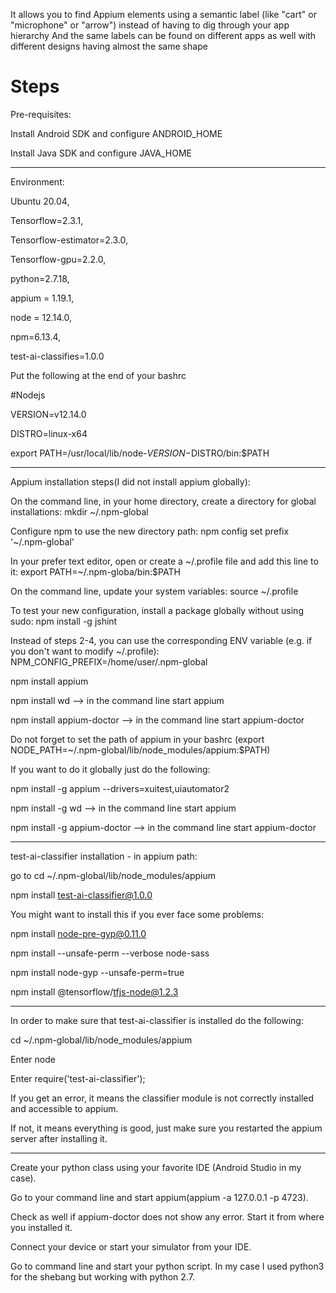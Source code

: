 It allows you to find Appium elements using a semantic label (like "cart" or "microphone" or "arrow") instead of having to dig through your app hierarchy
And the same labels can be found on different apps as well with different designs having almost the same shape

# Steps

Pre-requisites:

Install Android SDK and configure ANDROID_HOME

Install Java SDK and configure JAVA_HOME

-------------------------------------------------------------------



Environment:

Ubuntu 20.04,

Tensorflow=2.3.1,

Tensorflow-estimator=2.3.0,

Tensorflow-gpu=2.2.0,

python=2.7.18,

appium = 1.19.1,

node = 12.14.0,

npm=6.13.4,

test-ai-classifies=1.0.0

Put the following at the end of your bashrc

#Nodejs

VERSION=v12.14.0

DISTRO=linux-x64

export PATH=/usr/local/lib/node-$VERSION-$DISTRO/bin:$PATH

-------------------------------------------------------------------


Appium installation steps(I did not install appium globally):

On the command line, in your home directory, create a directory for global installations: mkdir ~/.npm-global

Configure npm to use the new directory path: npm config set prefix '~/.npm-global' 

In your prefer text editor, open or create a ~/.profile file and add this line to it: export PATH=~/.npm-globa/bin:$PATH

On the command line, update your system variables: source ~/.profile

To test your new configuration, install a package globally without using sudo: npm install -g jshint

Instead of steps 2-4, you can use the corresponding ENV variable (e.g. if you don't want to modify ~/.profile): NPM_CONFIG_PREFIX=/home/user/.npm-global

npm install appium

npm install wd  --> in the command line start appium

npm install appium-doctor --> in the command line start appium-doctor

Do not forget to set the path of appium in your bashrc (export NODE_PATH=~/.npm-global/lib/node_modules/appium:$PATH)

If you want to do it globally just do the following:

npm install -g appium --drivers=xuitest,uiautomator2

npm install -g wd  --> in the command line start appium

npm install -g appium-doctor --> in the command line start appium-doctor


-------------------------------------------------------------------


test-ai-classifier installation - in appium path:

go to  cd ~/.npm-global/lib/node_modules/appium

npm install test-ai-classifier@1.0.0

You might want to install this if you ever face some problems:

npm install node-pre-gyp@0.11.0

npm install --unsafe-perm --verbose node-sass

npm install node-gyp --unsafe-perm=true

npm install @tensorflow/tfjs-node@1.2.3

-------------------------------------------------------------------
In order to make sure that test-ai-classifier is installed do the following:

cd ~/.npm-global/lib/node_modules/appium

Enter node

Enter  require('test-ai-classifier');

If you get an error, it means the classifier module is not correctly installed and accessible to appium.

If not, it means everything is good, just make sure you restarted the appium server after installing it.

-------------------------------------------------------------------

Create your python class using your favorite IDE (Android Studio in my case).

Go to your command line and start appium(appium -a 127.0.0.1 -p 4723).

Check as well if appium-doctor does not show any error. Start it from where you installed it.

Connect your device or start your simulator from your IDE.

Go to command line and start your python script. In my case I used python3 for the shebang but working with python 2.7.
